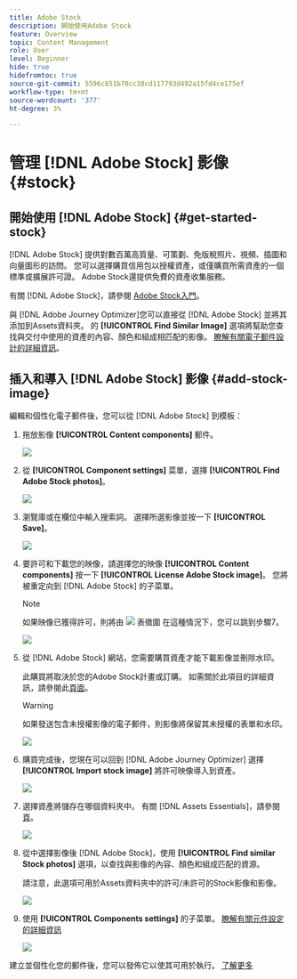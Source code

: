 ```yaml
---
title: Adobe Stock
description: 開始使用Adobe Stock
feature: Overview
topic: Content Management
role: User
level: Beginner
hide: true
hidefromtoc: true
source-git-commit: 5596c851b70cc38cd117793d492a15fd4ce175ef
workflow-type: tm+mt
source-wordcount: '377'
ht-degree: 3%

---
```


# 管理 [!DNL Adobe Stock] 影像 {#stock}

## 開始使用 [!DNL Adobe Stock] {#get-started-stock}

[!DNL Adobe Stock] 提供對數百萬高質量、可策劃、免版稅照片、視頻、插圖和向量圖形的訪問。 您可以選擇購買信用包以授權資產，或僅購買所需資產的一個標準或擴展許可證。 Adobe Stock還提供免費的資產收集服務。

有關 [!DNL Adobe Stock]，請參閱 [Adobe Stock入門](https://helpx.adobe.com/stock/get-started.html)。

與 [!DNL Adobe Journey Optimizer]您可以直接從 [!DNL Adobe Stock] 並將其添加到Assets資料夾。 的 **[!UICONTROL Find Similar Image]** 選項將幫助您查找與交付中使用的資產的內容、顏色和組成相匹配的影像。
[瞭解有關電子郵件設計的詳細資訊](design-emails.md)。

## 插入和導入 [!DNL Adobe Stock] 影像 {#add-stock-image}

編輯和個性化電子郵件後，您可以從 [!DNL Adobe Stock] 到模板：

1. 拖放影像 **[!UICONTROL Content components]** 郵件。

   ![](assets/stock_1.png)

1. 從 **[!UICONTROL Component settings]** 菜單，選擇 **[!UICONTROL Find Adobe Stock photos]**。

   ![](assets/stock_2.png)

1. 瀏覽庫或在欄位中輸入搜索詞。 選擇所選影像並按一下 **[!UICONTROL Save]**。

   ![](assets/stock_3.png)

1. 要許可和下載您的映像，請選擇您的映像 **[!UICONTROL Content components]** 按一下 **[!UICONTROL License Adobe Stock image]**。 您將被重定向到 [!DNL Adobe Stock] 的子菜單。

   >[!NOTE]
   > 如果映像已獲得許可，則將由 ![](assets/stock_10.png) 表徵圖 在這種情況下，您可以跳到步驟7。

   ![](assets/stock_4.png)

1. 從 [!DNL Adobe Stock] 網站，您需要購買資產才能下載影像並刪除水印。

   此購買將取決於您的Adobe Stock計畫或訂購。 如需關於此項目的詳細資訊，請參閱此[頁面](https://stock.adobe.com/plans)。

   >[!WARNING]
   > 如果發送包含未授權影像的電子郵件，則影像將保留其未授權的表單和水印。

   ![](assets/stock_5.png)

1. 購買完成後，您現在可以回到 [!DNL Adobe Journey Optimizer] 選擇 **[!UICONTROL Import stock image]** 將許可映像導入到資產。

   ![](assets/stock_6.png)

1. 選擇資產將儲存在哪個資料夾中。 有關 [!DNL Assets Essentials]，請參閱 [頁](assets-essentials.md#get-started-assets-essentials)。

   ![](assets/stock_7.png)

1. 從中選擇影像後 [!DNL Adobe Stock]，使用 **[!UICONTROL Find similar Stock photos]** 選項，以查找與影像的內容、顏色和組成匹配的資源。

   請注意，此選項可用於Assets資料夾中的許可/未許可的Stock影像和影像。

   ![](assets/stock_8.png)

1. 使用 **[!UICONTROL Components settings]** 的子菜單。 [瞭解有關元件設定的詳細資訊](content-components.md)

   ![](assets/stock_11.png)

建立並個性化您的郵件後，您可以發佈它以使其可用於執行。 [了解更多](../messages/publish-manage-message.md)